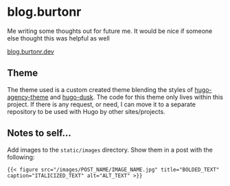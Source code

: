 # blog.burtonr
Me writing some thoughts out for future me. It would be nice if someone else thought this was helpful as well

[blog.burtonr.dev](https://blog.burtonr.dev)

## Theme
The theme used is a custom created theme blending the styles of [hugo-agency-theme](https://github.com/digitalcraftsman/hugo-agency-theme) and [hugo-dusk](https://github.com/gyorb/hugo-dusk). The code for this theme only lives within this project. If there is any request, or need, I can move it to a separate repository to be used with Hugo by other sites/projects.

## Notes to self...
Add images to the `static/images` directory. Show them in a post with the following:

```
{{< figure src="/images/POST_NAME/IMAGE_NAME.jpg" title="BOLDED_TEXT" caption="ITALICIZED_TEXT" alt="ALT_TEXT" >}}
```